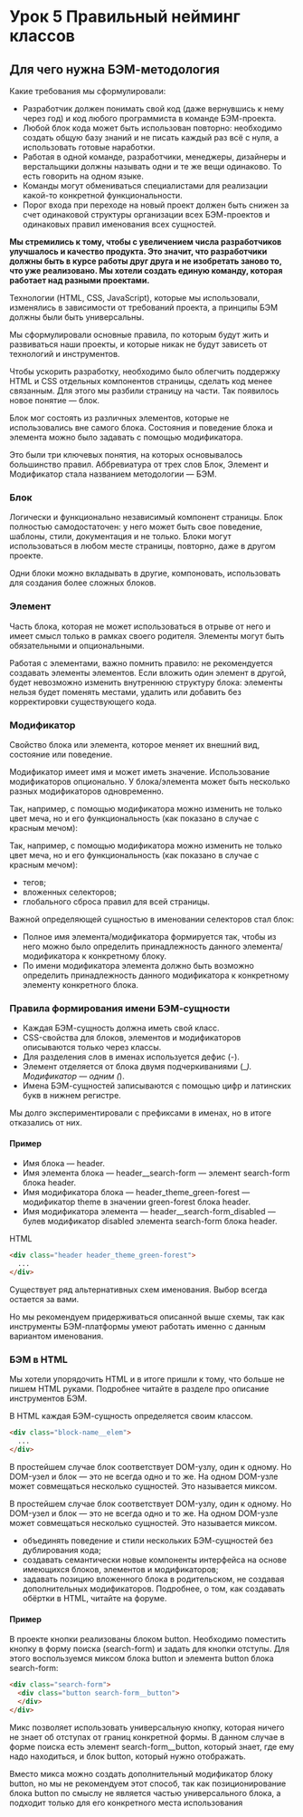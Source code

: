 # Урок 5 Правильный нейминг классов

## Для чего нужна БЭМ-методология

Какие требования мы сформулировали:

- Разработчик должен понимать свой код (даже вернувшись к нему через год) и код любого программиста в команде БЭМ-проекта.
- Любой блок кода может быть использован повторно: необходимо создать общую базу знаний и не писать каждый раз всё с нуля, а использовать готовые наработки.
- Работая в одной команде, разработчики, менеджеры, дизайнеры и верстальщики должны называть одни и те же вещи одинаково. То есть говорить на одном языке.
- Команды могут обмениваться специалистами для реализации какой-то конкретной функциональности.
- Порог входа при переходе на новый проект должен быть снижен за счет одинаковой структуры организации всех БЭМ-проектов и одинаковых правил именования всех сущностей.

**Мы стремились к тому, чтобы с увеличением числа разработчиков улучшалось и качество продукта. Это значит, что разработчики должны быть в курсе работы друг друга и не изобретать заново то, что уже реализовано. Мы хотели создать единую команду, которая работает над разными проектами.**

Технологии (HTML, CSS, JavaScript), которые мы использовали, изменялись в зависимости от требований проекта, а принципы БЭМ должны были быть универсальны.

Мы сформулировали основные правила, по которым будут жить и развиваться наши проекты, и которые никак не будут зависеть от технологий и инструментов.

Чтобы ускорить разработку, необходимо было облегчить поддержку HTML и CSS отдельных компонентов страницы, сделать код менее связанным. Для этого мы разбили страницу на части. Так появилось новое понятие — блок.

Блок мог состоять из различных элементов, которые не использовались вне самого блока. Состояния и поведение блока и элемента можно было задавать с помощью модификатора.

Это были три ключевых понятия, на которых основывалось большинство правил. Аббревиатура от трех слов Блок, Элемент и Модификатор стала названием методологии — БЭМ.

### Блок

Логически и функционально независимый компонент страницы. Блок полностью самодостаточен: у него может быть свое поведение, шаблоны, стили, документация и не только. Блоки могут использоваться в любом месте страницы, повторно, даже в другом проекте.

Одни блоки можно вкладывать в другие, компоновать, использовать для создания более сложных блоков.

### Элемент

Часть блока, которая не может использоваться в отрыве от него и имеет смысл только в рамках своего родителя. Элементы могут быть обязательными и опциональными.

Работая с элементами, важно помнить правило: не рекомендуется создавать элементы элементов. Если вложить один элемент в другой, будет невозможно изменить внутреннюю структуру блока: элементы нельзя будет поменять местами, удалить или добавить без корректировки существующего кода.

### Модификатор

Свойство блока или элемента, которое меняет их внешний вид, состояние или поведение.

Модификатор имеет имя и может иметь значение. Использование модификаторов опционально. У блока/элемента может быть несколько разных модификаторов одновременно.

Так, например, с помощью модификатора можно изменить не только цвет меча, но и его функциональность (как показано в случае с красным мечом):

Так, например, с помощью модификатора можно изменить не только цвет меча, но и его функциональность (как показано в случае с красным мечом):

- тегов;
- вложенных селекторов;
- глобального сброса правил для всей страницы.

Важной определяющей сущностью в именовании селекторов стал блок:

- Полное имя элемента/модификатора формируется так, чтобы из него можно было определить принадлежность данного элемента/модификатора к конкретному блоку.
- По имени модификатора элемента должно быть возможно определить принадлежность данного модификатора к конкретному элементу конкретного блока.

### Правила формирования имени БЭМ-сущности

- Каждая БЭМ-сущность должна иметь свой класс.
- CSS-свойства для блоков, элементов и модификаторов описываются только через классы.
- Для разделения слов в именах используется дефис (-).
- Элемент отделяется от блока двумя подчеркиваниями (\__). Модификатор — одним (_).
- Имена БЭМ-сущностей записываются с помощью цифр и латинских букв в нижнем регистре.

Мы долго экспериментировали с префиксами в именах, но в итоге отказались от них.

#### Пример

- Имя блока — header.
- Имя элемента блока — header\_\_search-form — элемент search-form блока header.
- Имя модификатора блока — header_theme_green-forest — модификатор theme в значении green-forest блока header.
- Имя модификатора элемента — header\_\_search-form_disabled — булев модификатор disabled элемента search-form блока header.

HTML

```html
<div class="header header_theme_green-forest">
  ...
</div>
```

Существует ряд альтернативных схем именования. Выбор всегда остается за вами.

Но мы рекомендуем придерживаться описанной выше схемы, так как инструменты БЭМ-платформы умеют работать именно с данным вариантом именования.

### БЭМ в HTML

Мы хотели упорядочить HTML и в итоге пришли к тому, что больше не пишем HTML руками. Подробнее читайте в разделе про описание инструментов БЭМ.

В HTML каждая БЭМ-сущность определяется своим классом.

```html
<div class="block-name__elem">
  ...
</div>
```

В простейшем случае блок соответствует DOM-узлу, один к одному. Но DOM-узел и блок — это не всегда одно и то же. На одном DOM-узле может совмещаться несколько сущностей. Это называется миксом.

В простейшем случае блок соответствует DOM-узлу, один к одному. Но DOM-узел и блок — это не всегда одно и то же. На одном DOM-узле может совмещаться несколько сущностей. Это называется миксом.

- объединять поведение и стили нескольких БЭМ-сущностей без дублирования кода;
- создавать семантически новые компоненты интерфейса на основе имеющихся блоков, элементов и модификаторов;
- задавать позицию вложенного блока в родительском, не создавая дополнительных модификаторов. Подробнее, о том, как создавать обёртки в HTML, читайте на форуме.

#### Пример

В проекте кнопки реализованы блоком button. Необходимо поместить кнопку в форму поиска (search-form) и задать для кнопки отступы. Для этого воспользуемся миксом блока button и элемента button блока search-form:

```html
<div class="search-form">
  <div class="button search-form__button">
  </div>
</div>
```

Микс позволяет использовать универсальную кнопку, которая ничего не знает об отступах от границ конкретной формы. В данном случае в форме поиска есть элемент search-form\_\_button, который знает, где ему надо находиться, и блок button, который нужно отображать.

Вместо микса можно создать дополнительный модификатор блоку button, но мы не рекомендуем этот способ, так как позиционирование блока button по смыслу не является частью универсального блока, а подходит только для его конкретного места использования
